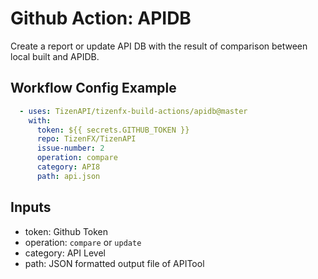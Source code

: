 # Github Action: APIDB

Create a report or update API DB with the result of comparison between local built and APIDB.

## Workflow Config Example
```yaml
  - uses: TizenAPI/tizenfx-build-actions/apidb@master
    with:
      token: ${{ secrets.GITHUB_TOKEN }}
      repo: TizenFX/TizenAPI
      issue-number: 2
      operation: compare
      category: API8
      path: api.json
```

## Inputs
  - token: Github Token
  - operation: `compare` or `update`
  - category: API Level
  - path: JSON formatted output file of APITool

